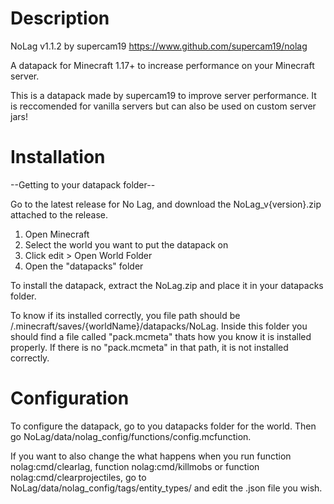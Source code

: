 # Description

NoLag v1.1.2
by supercam19
https://www.github.com/supercam19/nolag

A datapack for Minecraft 1.17+ to increase performance on your Minecraft server.

This is a datapack made by supercam19 to improve server performance. It is reccomended for vanilla servers but can also be used on custom server jars!

# Installation

--Getting to your datapack folder--

Go to the latest release for No Lag, and download the NoLag_v{version}.zip attached to the release.

1. Open Minecraft
2. Select the world you want to put the datapack on
3. Click edit > Open World Folder
4. Open the "datapacks" folder

To install the datapack, extract the NoLag.zip and place it in your datapacks folder.

To know if its installed correctly, you file path should be /.minecraft/saves/{worldName}/datapacks/NoLag.
Inside this folder you should find a file called "pack.mcmeta" thats how you know it is installed properly.
If there is no "pack.mcmeta" in that path, it is not installed correctly.

# Configuration

To configure the datapack, go to you datapacks folder for the world. Then go NoLag/data/nolag_config/functions/config.mcfunction.

If you want to also change the what happens when you run function nolag:cmd/clearlag, function nolag:cmd/killmobs or function nolag:cmd/clearprojectiles, go to NoLag/data/nolag_config/tags/entity_types/ and edit the .json file you wish.
